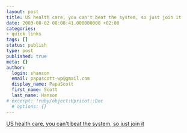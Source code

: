 ```yaml
---
layout: post
title: US health care, you can't beat the system, so just join it
date: 2003-08-02 08:08:41.000000000 +02:00
categories:
- quick links
tags: []
status: publish
type: post
published: true
meta: {}
author:
  login: shanson
  email: papascott-wp@gmail.com
  display_name: PapaScott
  first_name: Scott
  last_name: Hanson
# excerpt: !ruby/object:Hpricot::Doc
  # options: {}
---
```

<p><a title="German health care is broken too, but nowhere near this badly" href="http://www.southknoxbubba.net/skblog/archive_2003_08.php#1841">US health care, you can't beat the system, so just join it</a></p>
